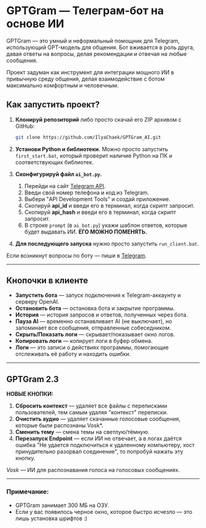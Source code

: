 # GPTGram — Телеграм-бот на основе ИИ

GPTGram — это умный и неформальный помощник для Telegram, использующий GPT-модель для общения. Бот вживается в роль друга, давая ответы на вопросы, делая рекомендации и отвечая на любые сообщения.

Проект задуман как инструмент для интеграции мощного ИИ в привычную среду общения, делая взаимодействие с ботом максимально комфортным и человечным.

## Как запустить проект?

1. **Клонируй репозиторий** либо просто скачай его ZIP архивом с GitHub:
    ```bash
    git clone https://github.com/IlyaChaek/GPTGram_AI.git
    ```

2. **Установи Python и библиотеки.** Можно просто запустить `first_start.bat`, который проверит наличие Python на ПК и соответствующих библиотек.

3. **Сконфигурируй файл `ai_bot.py`.**

    1. Перейди на сайт [Telegram API](https://my.telegram.org/auth?to=apps).
    2. Введи свой номер телефона и код из Telegram.
    3. Выбери "API Development Tools" и создай приложение.
    4. Скопируй **api_id** и введи его в терминал, когда скрипт запросит.
    5. Скопируй **api_hash** и введи его в терминал, когда скрипт запросит.
    6. В строке `prompt` (в `ai_bot.py`) укажи шаблон ответов, которые будет выдавать ИИ. **ЕГО МОЖНО ПОМЕНЯТЬ.**

4. **Для последующего запуска** нужно просто запустить `run_client.bat`.

Если возникнут вопросы по боту — пиши в [Telegram](https://t.me/M0CKBA_123).

---

## Кнопочки в клиенте

- **Запустить бота** — запуск подключения к Telegram-аккаунту и серверу OpenAI.
- **Остановить бота** — остановка бота и закрытие программы.
- **История** — история запросов и ответов, полученных через бота.
- **Пауза AI** — временно останавливает AI (не выключает), но запоминает все сообщения, отправленные собеседником.
- **Скрыть/Показать логи** — скрывает/показывает окно логов.
- **Копировать логи** — копирует логи в буфер обмена.
- **Логи** — это записи о действиях программы, помогающие отслеживать её работу и находить ошибки.

---

## GPTGram 2.3

**НОВЫЕ КНОПКИ:**

1. **Сбросить контекст** — удаляет все файлы с переписками пользователей, тем самым удаляя "контекст" переписки.
2. **Очистить аудио** — удаляет скачанные голосовые сообщения, которые были распознаны Vosk*.
3. **Сменить тему** — смена темы на светлую/тёмную.
4. **Перезапуск Endpoint** — если ИИ не отвечает, а в логах даётся ошибка "Не удается подключиться к удаленному компьютеру, хост принудительно разорвал соединение", то попробуй нажать эту кнопку.

*Vosk* — ИИ для распознавания голоса на голосовых сообщениях.

---

### Примечание:

- GPTGram занимает 300 МБ на ОЗУ.
- Если у вас появилось черное окно, которое быстро исчезло — это лишь установка шрифтов :)
